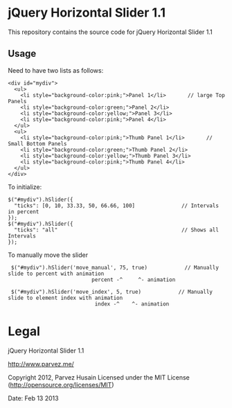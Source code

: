 # jQuery Horizontal Slider 1.1

This repository contains the source code for jQuery Horizontal Slider 1.1

## Usage

Need to have two lists as follows:

	<div id="mydiv">
  	  <ul>
  		<li style="background-color:pink;">Panel 1</li>       // large Top Panels
  		<li style="background-color:green;">Panel 2</li>
    	<li style="background-color:yellow;">Panel 3</li>
    	<li style="background-color:pink;">Panel 4</li>
  	  </ul>
  	  <ul>
        <li style="background-color:pink;">Thumb Panel 1</li>       // Small Bottom Panels
        <li style="background-color:green;">Thumb Panel 2</li>
   		<li style="background-color:yellow;">Thumb Panel 3</li>
    	<li style="background-color:pink;">Thumb Panel 4</li>
  	  </ul>
	</div>


To initialize:

	$("#mydiv").hSlider({
 	  "ticks": [0, 10, 33.33, 50, 66.66, 100]               // Intervals in percent
 	});
 	$("#mydiv").hSlider({
 	  "ticks": "all"                                        // Shows all Intervals
 	});

To manually move the slider

	 $("#mydiv").hSlider('move_manual', 75, true)            // Manually slide to percent with animation
	                           percent -^     ^- animation
	 
	 $("#mydiv").hSlider('move_index', 5, true)            // Manually slide to element index with animation
	                            index -^    ^- animation


# Legal

jQuery Horizontal Slider 1.1

http://www.parvez.me/

Copyright 2012, Parvez Husain
Licensed under the MIT License (http://opensource.org/licenses/MIT)

Date: Feb 13 2013
